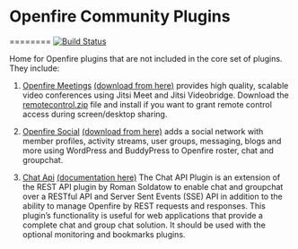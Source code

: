 # Openfire Community Plugins
========
[![Build Status](https://travis-ci.org/igniterealtime/community-plugins.svg?branch=master)](https://travis-ci.org/igniterealtime/community-plugins)

Home for Openfire plugins that are not included in the core set of plugins. They include:

1. [Openfire Meetings](https://github.com/igniterealtime/community-plugins/tree/master/ofmeet) [(download from here)](https://github.com/igniterealtime/community-plugins/raw/master/openfire_4_0_2/target/openfire/plugins/ofmeet.jar) provides high quality, scalable video conferences using Jitsi Meet and Jitsi Videobridge. Download the [remotecontrol.zip](https://github.com/igniterealtime/community-plugins/raw/master/openfire_4_0_2/target/openfire/plugins/remotecontrol.zip) file and install if you want to grant remote control access during screen/desktop sharing.

2. [Openfire Social](https://github.com/igniterealtime/community-plugins/tree/master/ofsocial) [(download from here)](https://github.com/igniterealtime/community-plugins/raw/master/openfire_4_0_2/target/openfire/plugins/ofsocial.jar) adds a social network with member profiles, activity streams, user groups, messaging, blogs and more using WordPress and BuddyPress to Openfire roster, chat and groupchat.

3. [Chat Api](https://github.com/igniterealtime/community-plugins/tree/master/chatapi) [(documentation here)](https://github.com/igniterealtime/community-plugins/wiki/Chat-API-(REST-SSE)--for-Openfire-Documentation) The Chat API Plugin is an extension of the REST API plugin by Roman Soldatow to enable chat and groupchat over a RESTful API and Server Sent Events (SSE) API in addition to the ability to manage Openfire by REST requests and responses. This plugin’s functionality is useful for web applications that provide a complete chat and group chat solution. It should be used with the optional monitoring and bookmarks plugins.
